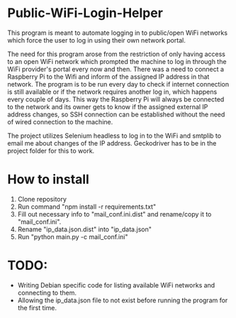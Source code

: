 # Public-WiFi-Login-Helper
This program is meant to automate logging in to public/open WiFi networks which force the user to log in using their own network portal.

The need for this program arose from the restriction of only having access to an open WiFi network which prompted the machine to log in through the WiFi provider's portal every now and then. There was a need to connect a Raspberry Pi to the Wifi and inform of the assigned IP address in that network. The program is to be run every day to check if internet connection is still available or if the network requires another log in, which happens every couple of days. This way the Raspberry Pi will always be connected to the network and its owner gets to know if the assigned external IP address changes, so SSH connection can be established without the need of wired connection to the machine.

The project utilizes Selenium headless to log in to the WiFi and smtplib to email me about changes of the IP address.
Geckodriver has to be in the project folder for this to work.


# How to install
1. Clone repository
2. Run command "npm install -r requirements.txt"
3. Fill out necessary info to "mail_conf.ini.dist" and rename/copy it to "mail_conf.ini".
4. Rename "ip_data.json.dist" into "ip_data.json"
5. Run "python main.py -c mail_conf.ini"

# TODO:
- Writing Debian specific code for listing available WiFi networks and connecting to them.
- Allowing the ip_data.json file to not exist before running the program for the first time.